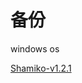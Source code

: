 # 备份
windows os

[Shamiko-v1.2.1](https://github.com/1332165192/back/releases/tag/Shamiko-v1.2.1-383-back)
